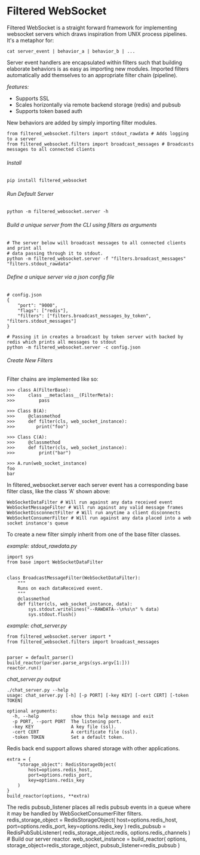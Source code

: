 Filtered WebSocket
===================

Filtered WebSocket is a straight forward framework for implementing websocket servers which draws inspiration from UNIX process pipelines.  It's a metaphor for:

    cat server_event | behavior_a | behavior_b | ...

Server event handlers are encapsulated within filters such that building elaborate behaviors is as easy as importing new modules.  Imported filters automatically add themselves to an appropriate filter chain (pipeline).


*features:*

- Supports SSL
- Scales horizontally via remote backend storage (redis) and pubsub
- Supports token based auth


New behaviors are added by simply importing filter modules.
    
    from filtered_websocket.filters import stdout_rawdata # Adds logging to a server
    from filtered_websocket.filters import broadcast_messages # Broadcasts messages to all connected clients

###### Install 
    pip install filtered_websocket

###### Run Default Server
    python -m filtered_websocket.server -h
   
###### Build a unique server from the CLI using filters as arguments
    # The server below will broadcast messages to all connected clients and print all
    # data passing through it to stdout. 
    python -m filtered_websocket.server -f "filters.broadcast_messages" "filters.stdout_rawdata"

###### Define a unique server via a json config file
    # config.json
    {
        "port": "9000",
        "flags": ["redis"],
        "filters": ["filters.broadcast_messages_by_token", "filters.stdout_messages"]
    }

    # Passing it in creates a broadcast by token server with backed by redis which prints all messages to stdout
    python -m filtered_websocket.server -c config.json

###### Create New Filters

Filter chains are implemented like so:

    >>> class A(FilterBase):
    >>>     class __metaclass__(FilterMeta):
    >>>         pass
    
    >>> Class B(A):
    >>>     @classmethod
    >>>     def filter(cls, web_socket_instance):
    >>>        print("foo")
    
    >>> Class C(A):
    >>>     @classmethod
    >>>     def filter(cls, web_socket_instance):
    >>>         print("bar")
    
    >>> A.run(web_socket_instance)
    foo
    bar

In filtered_websocket.server each server event has a corresponding base filter class, like the class 'A' shown above:

    WebSocketDataFilter # Will run against any data received event
    WebSocketMessageFilter # Will run against any valid message frames
    WebSocketDisconnectFilter # Will run anytime a client disconnects
    WebSocketConsumerFilter # Will run against any data placed into a web socket instance's queue

To create a new filter simply inherit from one of the base filter classes.

*example: stdout_rawdata.py*

    import sys
    from base import WebSocketDataFilter
    
    
    class BroadcastMessageFilter(WebSocketDataFilter):
        """
        Runs on each dataReceived event.
        """
        @classmethod
        def filter(cls, web_socket_instance, data):
            sys.stdout.writelines("--RAWDATA--\n%s\n" % data)
            sys.stdout.flush()

*example: chat_server.py*

    from filtered_websocket.server import * 
    from filtered_websocket.filters import broadcast_messages 


    parser = default_parser()
    build_reactor(parser.parse_args(sys.argv[1:]))
    reactor.run()

*chat_server.py output*

    ./chat_server.py --help
    usage: chat_server.py [-h] [-p PORT] [-key KEY] [-cert CERT] [-token TOKEN]

    optional arguments:
      -h, --help            show this help message and exit
      -p PORT, --port PORT  The listening port.
      -key KEY              A key file (ssl).
      -cert CERT            A certificate file (ssl).
      -token TOKEN          Set a default token.


Redis back end support allows shared storage with other applications.

    extra = {
        "storage_object": RedisStorageObject(
            host=options.redis_host,
            port=options.redis_port,
            key=options.redis_key
        )
    }
    build_reactor(options, **extra)

The redis pubsub_listener places all redis pubsub events in a queue where it may be handled by WebSocketConsumerFilter filters.
    redis_storage_object = RedisStorageObject(
        host=options.redis_host,
        port=options.redis_port,
        key=options.redis_key
    )
    redis_pubsub = RedisPubSubListener(
        redis_storage_object.redis,
        options.redis_channels
    )
    # Build our server reactor.
    web_socket_instance = build_reactor(
        options,
        storage_object=redis_storage_object,
        pubsub_listener=redis_pubsub
    )
     
